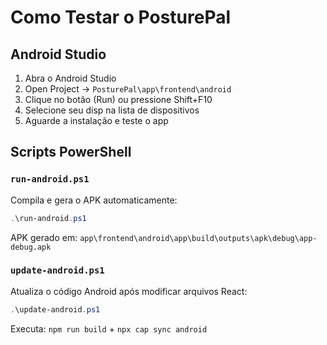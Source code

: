 # Como Testar o PosturePal

## Android Studio

1. Abra o Android Studio
2. Open Project → `PosturePal\app\frontend\android`
4. Clique no botão (Run) ou pressione Shift+F10
5. Selecione seu disp na lista de dispositivos
6. Aguarde a instalação e teste o app

## Scripts PowerShell

### `run-android.ps1`
Compila e gera o APK automaticamente:
```powershell
.\run-android.ps1
```
APK gerado em: `app\frontend\android\app\build\outputs\apk\debug\app-debug.apk`

### `update-android.ps1`
Atualiza o código Android após modificar arquivos React:
```powershell
.\update-android.ps1
```
Executa: `npm run build` + `npx cap sync android`


